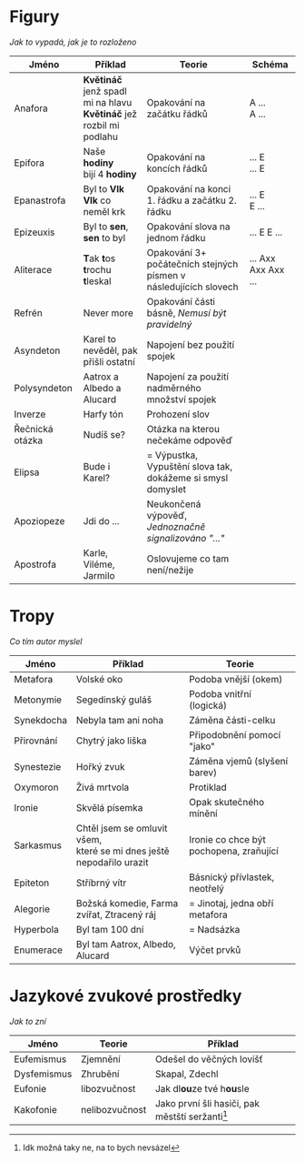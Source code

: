 # Figury
_Jak to vypadá, jak je to rozloženo_
 
| Jméno           | Příklad                                                                     | Teorie                                                           | Schéma              |
| --------------- | --------------------------------------------------------------------------- | ---------------------------------------------------------------- | ------------------- |
| Anafora         | **Květináč** jenž spadl mi na hlavu <br> **Květináč** jež rozbil mi podlahu | Opakování na začátku řádků                                       | A ...<br>A ...      |
| Epifora         | Naše **hodiny**<br>bijí 4 **hodiny**                                        | Opakování na koncích řádků                                       | ... E<br> ... E     |
| Epanastrofa     | Byl to **Vlk**<br>**Vlk** co neměl krk                                      | Opakování na konci 1. řádku a začátku 2. řádku                   | ... E<br>E ...      |
| Epizeuxis       | Byl to **sen**,<br>**sen** to byl                                              | Opakování slova na jednom řádku                                  | ... E E ...         |
| Aliterace       | **T**ak **t**os **t**rochu **t**leskal                                      | Opakování 3+ počátečních stejných písmen v následujících slovech | ... Axx Axx Axx ... |
| Refrén          | Never more                                                                  | Opakování části básně, _Nemusí být pravidelný_                   |                     |
| Asyndeton       | Karel to nevěděl, pak přišli ostatní                                        | Napojení bez použití spojek                                      |                     |
| Polysyndeton    | Aatrox a Albedo a Alucard                                                   | Napojení za použití nadměrného množství spojek                   |                     |
| Inverze         | Harfy tón                                                                   | Prohození slov                                                   |                     |
| Řečnická otázka | Nudíš se?                                                                   | Otázka na kterou nečekáme odpověď                                |                     |
| Elipsa          | Bude i Karel?                                                               | = Výpustka, Vypuštění slova tak, dokážeme si smysl domyslet      |                     |
| Apoziopeze      | Jdi do ...                                                                  | Neukončená výpověď, _Jednoznačně signalizováno "..."_            |                     |
| Apostrofa       | Karle, Viléme, Jarmilo                                                      | Oslovujeme co tam není/nežije                                    |                     |

# Tropy
_Co tím autor myslel_

| Jméno      | Příklad                                                                 | Teorie                                  |
| ---------- | ----------------------------------------------------------------------- | --------------------------------------- |
| Metafora   | Volské oko                                                              | Podoba vnější (okem)                    |
| Metonymie  | Segedinský guláš                                                        | Podoba vnitřní (logická)                |
| Synekdocha | Nebyla tam ani noha                                                     | Záměna části-celku                      |
| Přirovnání | Chytrý jako liška                                                       | Připodobnění pomocí "jako"              |
| Synestezie | Hořký zvuk                                                              | Záměna vjemů (slyšení barev)            |
| Oxymoron   | Živá mrtvola                                                            | Protiklad                               |
| Ironie     | Skvělá písemka                                                          | Opak skutečného mínění                  |
| Sarkasmus  | Chtěl jsem se omluvit všem,<br>které se mi dnes ještě nepodařilo urazit | Ironie co chce být pochopena, zraňující |
| Epiteton   | Stříbrný vítr                                                           | Básnický přívlastek, neotřelý           |
| Alegorie   | Božská komedie, Farma zvířat, Ztracený ráj                              | = Jinotaj, jedna obří metafora          |
| Hyperbola  | Byl tam 100 dní                                                         | = Nadsázka                              |
| Enumerace  | Byl tam Aatrox, Albedo, Alucard                                         | Výčet prvků                             |

# Jazykové zvukové prostředky
_Jak to zní_

| Jméno       | Teorie         | Příklad                                         |
| ----------- | -------------- | ----------------------------------------------- |
| Eufemismus  | Zjemnění       | Odešel do věčných lovišť                        |
| Dysfemismus | Zhrubění       | Skapal, Zdechl                                  |
| Eufonie     | libozvučnost   | Jak dl**ou**ze tvé h**ou**sle                   |
| Kakofonie   | nelibozvučnost | Jako první šli hasiči, pak městští seržanti[^1] |

[^1]: Idk možná taky ne, na to bych nevsázel